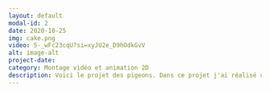 ```yaml
---
layout: default
modal-id: 2
date: 2020-10-25
img: cake.png
video: 5-_wFc23cqU?si=xyJU2e_D9hOdkGvV
alt: image-alt
project-date: 
category: Montage vidéo et animation 2D
description: Voici le projet des pigeons. Dans ce projet j'ai réalisé une partie du tournage, du montage vidéo et sonore, animer de la 2D et fait des asssets pour les animations. Ce projet à été exposer au centre de la nature et à été qualifier finaliste d'un concours de vidéo.
---
```

